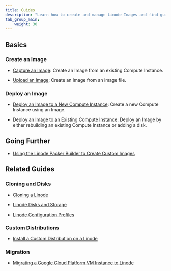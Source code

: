 ```yaml
---
title: Guides
description: "Learn how to create and manage Linode Images and find guides on other related topics."
tab_group_main:
    weight: 30
---
```


## Basics

### Create an Image

- [Capture an Image](/docs/products/tools/images/guides/capture-an-image/): Create an Image from an existing Compute Instance.

- [Upload an Image](/docs/products/tools/images/guides/upload-an-image/): Create an Image from an image file.

### Deploy an Image

- [Deploy an Image to a New Compute Instance](/docs/products/tools/images/guides/deploy-image-to-new-linode/): Create a new Compute Instance using an Image.

- [Deploy an Image to an Existing Compute Instance](/docs/products/tools/images/guides/deploy-image-to-existing-linode/): Deploy an Image by either rebuilding an existing Compute Instance or adding a disk.

## Going Further

- [Using the Linode Packer Builder to Create Custom Images](/docs/guides/how-to-use-linode-packer-builder/)

## Related Guides

### Cloning and Disks

- [Cloning a Linode](/docs/platform/disk-images/clone-your-linode/)

- [Linode Disks and Storage](/docs/guides/disks-and-storage/)

- [Linode Configuration Profiles](/docs/guides/linode-configuration-profiles/)

### Custom Distributions

- [Install a Custom Distribution on a Linode](/docs/guides/install-a-custom-distribution-on-a-linode/)

### Migration

- [Migrating a Google Cloud Platform VM Instance to Linode](/docs/guides/how-to-migrate-from-gcp-to-linode/)

